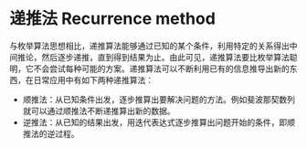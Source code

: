 # 递推法 Recurrence method

与枚举算法思想相比，递推算法能够通过已知的某个条件，利用特定的关系得出中间推论，然后逐步递推，直到得到结果为止。由此可见，递推算法要比枚举算法聪明，它不会尝试每种可能的方案。递推算法可以不断利用已有的信息推导出新的东西，在日常应用中有如下两种递推算法：

- 顺推法：从已知条件出发，逐步推算出要解决问题的方法。例如斐波那契数列就可以通过顺推法不断递推算出新的数据。
- 逆推法：从已知的结果出发，用迭代表达式逐步推算出问题开始的条件，即顺推法的逆过程。
